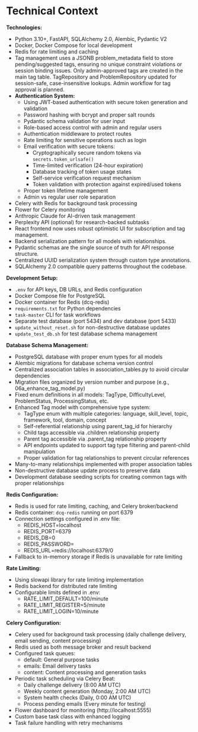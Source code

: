 # Technical Context

**Technologies:**

- Python 3.10+, FastAPI, SQLAlchemy 2.0, Alembic, Pydantic V2
- Docker, Docker Compose for local development
- Redis for rate limiting and caching
- Tag management uses a JSONB problem_metadata field to store pending/suggested tags, ensuring no unique constraint violations or session binding issues. Only admin-approved tags are created in the main tag table. TagRepository and ProblemRepository updated for session-safe, case-insensitive lookups. Admin workflow for tag approval is planned.
- **Authentication System:**
  - Using JWT-based authentication with secure token generation and validation
  - Password hashing with bcrypt and proper salt rounds
  - Pydantic schema validation for user input
  - Role-based access control with admin and regular users
  - Authentication middleware to protect routes
  - Rate limiting for sensitive operations such as login
  - Email verification with secure tokens:
    - Cryptographically secure random tokens via `secrets.token_urlsafe()`
    - Time-limited verification (24-hour expiration)
    - Database tracking of token usage states
    - Self-service verification request mechanism
    - Token validation with protection against expired/used tokens
  - Proper token lifetime management
  - Admin vs regular user role separation
- Celery with Redis for background task processing
- Flower for Celery monitoring
- Anthropic Claude for AI-driven task management
- Perplexity API (optional) for research-backed subtasks
- React frontend now uses robust optimistic UI for subscription and tag management.
- Backend serialization pattern for all models with relationships.
- Pydantic schemas are the single source of truth for API response structure.
- Centralized UUID serialization system through custom type annotations.
- SQLAlchemy 2.0 compatible query patterns throughout the codebase.

**Development Setup:**

- `.env` for API keys, DB URLs, and Redis configuration
- Docker Compose file for PostgreSQL
- Docker container for Redis (dcq-redis)
- `requirements.txt` for Python dependencies
- `task-master` CLI for task workflows
- Separate test database (port 5434) and dev database (port 5433)
- `update_without_reset.sh` for non-destructive database updates
- `update_test_db.sh` for test database schema management

**Database Schema Management:**

- PostgreSQL database with proper enum types for all models
- Alembic migrations for database schema version control
- Centralized association tables in association_tables.py to avoid circular dependencies
- Migration files organized by version number and purpose (e.g., 06a_enhance_tag_model.py)
- Fixed enum definitions in all models: TagType, DifficultyLevel, ProblemStatus, ProcessingStatus, etc.
- Enhanced Tag model with comprehensive type system:
  - TagType enum with multiple categories: language, skill_level, topic, framework, tool, domain, concept
  - Self-referential relationship using parent_tag_id for hierarchy
  - Child tags accessible via .children relationship property
  - Parent tag accessible via .parent_tag relationship property
  - API endpoints updated to support tag type filtering and parent-child manipulation
  - Proper validation for tag relationships to prevent circular references
- Many-to-many relationships implemented with proper association tables
- Non-destructive database update process to preserve data
- Development database seeding scripts for creating common tags with proper relationships

**Redis Configuration:**

- Redis is used for rate limiting, caching, and Celery broker/backend
- Redis container: `dcq-redis` running on port 6379
- Connection settings configured in .env file:
  - REDIS_HOST=localhost
  - REDIS_PORT=6379
  - REDIS_DB=0
  - REDIS_PASSWORD=
  - REDIS_URL=redis://localhost:6379/0
- Fallback to in-memory storage if Redis is unavailable for rate limiting

**Rate Limiting:**

- Using slowapi library for rate limiting implementation
- Redis backend for distributed rate limiting
- Configurable limits defined in .env:
  - RATE_LIMIT_DEFAULT=100/minute
  - RATE_LIMIT_REGISTER=5/minute
  - RATE_LIMIT_LOGIN=10/minute

**Celery Configuration:**

- Celery used for background task processing (daily challenge delivery, email sending, content processing)
- Redis used as both message broker and result backend
- Configured task queues:
  - default: General purpose tasks
  - emails: Email delivery tasks
  - content: Content processing and generation tasks
- Periodic task scheduling via Celery Beat:
  - Daily challenge delivery (8:00 AM UTC)
  - Weekly content generation (Monday, 2:00 AM UTC)
  - System health checks (Daily, 0:00 AM UTC)
  - Process pending emails (Every minute for testing)
- Flower dashboard for monitoring (http://localhost:5555)
- Custom base task class with enhanced logging
- Task failure handling with retry mechanisms
